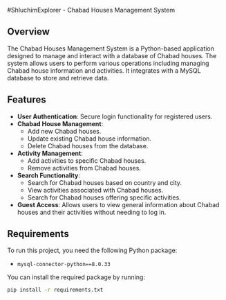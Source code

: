 #ShluchimExplorer - Chabad Houses Management System

## Overview

The Chabad Houses Management System is a Python-based application designed to manage and interact with a database of Chabad houses. The system allows users to perform various operations including managing Chabad house information and activities. It integrates with a MySQL database to store and retrieve data.

## Features

- **User Authentication**: Secure login functionality for registered users.
- **Chabad House Management**: 
  - Add new Chabad houses.
  - Update existing Chabad house information.
  - Delete Chabad houses from the database.
- **Activity Management**:
  - Add activities to specific Chabad houses.
  - Remove activities from Chabad houses.
- **Search Functionality**:
  - Search for Chabad houses based on country and city.
  - View activities associated with Chabad houses.
  - Search for Chabad houses offering specific activities.
- **Guest Access**: Allows users to view general information about Chabad houses and their activities without needing to log in.

## Requirements

To run this project, you need the following Python package:

- `mysql-connector-python==8.0.33`

You can install the required package by running:

```bash
pip install -r requirements.txt
